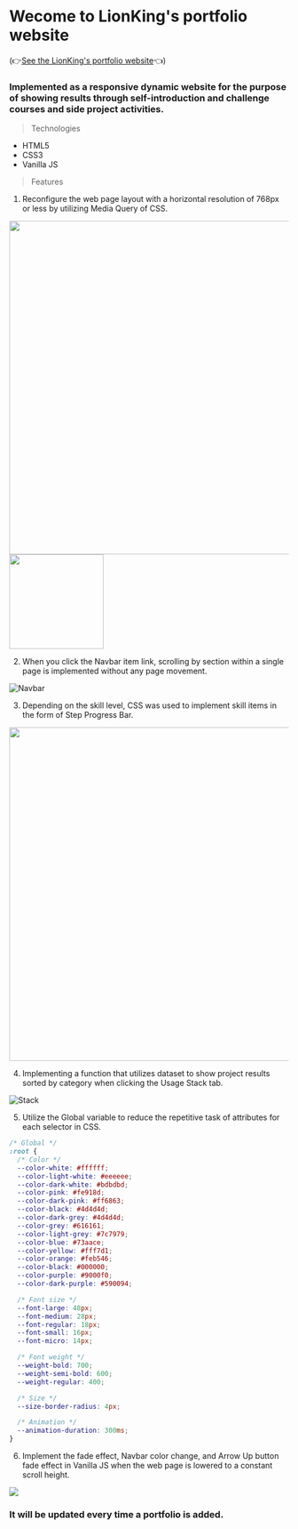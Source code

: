 # Wecome to LionKing's portfolio website

(👉[See the LionKing's portfolio website](https://kimhscom.github.io/portfolio2020)👈)

### Implemented as a responsive dynamic website for the purpose of showing results through self-introduction and challenge courses and side project activities.

> Technologies

- HTML5
- CSS3
- Vanilla JS

> Features

1. Reconfigure the web page layout with a horizontal resolution of 768px or less by utilizing Media Query of CSS.

<code><img width="600" src="https://user-images.githubusercontent.com/47877911/95965484-f3749180-0e44-11eb-993c-90dcc5b982e0.png"><img width="170" src="https://user-images.githubusercontent.com/47877911/95969117-494b3880-0e49-11eb-9922-5a8b6a176a29.png"></code>

2. When you click the Navbar item link, scrolling by section within a single page is implemented without any page movement.

![Navbar](https://user-images.githubusercontent.com/47877911/95970026-70eed080-0e4a-11eb-9df7-fb992fe8c65c.gif)

3. Depending on the skill level, CSS was used to implement skill items in the form of Step Progress Bar.

<code><img width="600px" src="https://user-images.githubusercontent.com/47877911/93976476-03540500-fdb4-11ea-9de1-bcca94827222.png"></code>

4. Implementing a function that utilizes dataset to show project results sorted by category when clicking the Usage Stack tab.

![Stack](https://user-images.githubusercontent.com/47877911/95970474-f5d9ea00-0e4a-11eb-8ad7-cd0b9b6f12e0.gif)

5. Utilize the Global variable to reduce the repetitive task of attributes for each selector in CSS.

```css
/* Global */
:root {
  /* Color */
  --color-white: #ffffff;
  --color-light-white: #eeeeee;
  --color-dark-white: #bdbdbd;
  --color-pink: #fe918d;
  --color-dark-pink: #ff6863;
  --color-black: #4d4d4d;
  --color-dark-grey: #4d4d4d;
  --color-grey: #616161;
  --color-light-grey: #7c7979;
  --color-blue: #73aace;
  --color-yellow: #fff7d1;
  --color-orange: #feb546;
  --color-black: #000000;
  --color-purple: #9000f0;
  --color-dark-purple: #590094;

  /* Font size */
  --font-large: 48px;
  --font-medium: 28px;
  --font-regular: 18px;
  --font-small: 16px;
  --font-micro: 14px;

  /* Font weight */
  --weight-bold: 700;
  --weight-semi-bold: 600;
  --weight-regular: 400;

  /* Size */
  --size-border-radius: 4px;

  /* Animation */
  --animation-duration: 300ms;
}
```

6. Implement the fade effect, Navbar color change, and Arrow Up button fade effect in Vanilla JS when the web page is lowered to a constant scroll height.

<code><img src="https://user-images.githubusercontent.com/47877911/95970935-80224e00-0e4b-11eb-8c31-1f295a101f90.gif"></code>

### It will be updated every time a portfolio is added.
